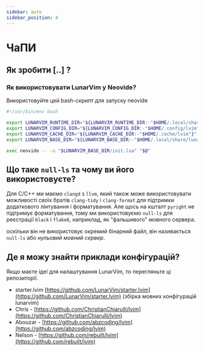 ```yaml
---
sidebar: auto
sidebar_position: 4
---
```


# ЧаПИ

## Як зробити [..] ?

### Як використовувати LunarVim у Neovide?

Використовуйте цей bash-скрипт для запуску neovide

```bash
#!/usr/bin/env bash

export LUNARVIM_RUNTIME_DIR="${LUNARVIM_RUNTIME_DIR:-"$HOME/.local/share/lunarvim"}"
export LUNARVIM_CONFIG_DIR="${LUNARVIM_CONFIG_DIR:-"$HOME/.config/lvim"}"
export LUNARVIM_CACHE_DIR="${LUNARVIM_CACHE_DIR:-"$HOME/.cache/lvim"}"
export LUNARVIM_BASE_DIR="${LUNARVIM_BASE_DIR:-"$HOME/.local/share/lunarvim/lvim"}"

exec neovide -- -u "$LUNARVIM_BASE_DIR/init.lua" "$@"
```

## Що таке `null-ls` та чому ви його використовуєте?

Для C/C++ ми маємо `clangd` з `llvm`, який також може використовувати можливості своїх братів `clang-tidy` і `clang-format` для підтримки додаткового лінтування і форматування. Але щось на кшталт `pyright` не підтримує форматування, тому ми використовуємо `null-ls` для реєстрації `black` і `flake8`, наприклад, як "фальшивого" мовного сервера.

оскільки він не використовує окремий бінарний файл, він називається `null-ls` або _нульовий мовний сервер_.


## Де я можу знайти приклади конфігурацій?

Якщо маєте ідеї для налаштування LunarVim, то перегляньте ці репозиторії.

- starter.lvim [https://github.com/LunarVim/starter.lvim](https://github.com/LunarVim/starter.lvim) (збірка мовних конфігурацій lunarvim)
- Chris - [https://github.com/ChristianChiarulli/lvim](https://github.com/ChristianChiarulli/lvim)
- Abouzar - [https://github.com/abzcoding/lvim](https://github.com/abzcoding/lvim)
- Nelson - [https://github.com/rebuilt/lvim](https://github.com/rebuilt/lvim)
